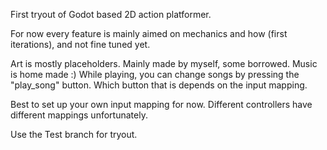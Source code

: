 First tryout of Godot based 2D action platformer. 

For now every feature is mainly aimed on mechanics and how (first iterations), and not fine tuned yet. 

Art is mostly placeholders. Mainly made by myself, some borrowed.
Music is home made :) While playing, you can change songs by pressing the "play_song" button. Which button that is depends on the input mapping.

Best to set up your own input mapping for now. Different controllers have different mappings unfortunately.

Use the Test branch for tryout.
